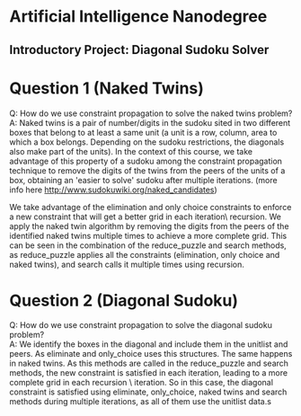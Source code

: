 # Artificial Intelligence Nanodegree
## Introductory Project: Diagonal Sudoku Solver

# Question 1 (Naked Twins)
Q: How do we use constraint propagation to solve the naked twins problem?  
A:
Naked twins is a pair of number/digits in the sudoku sited in two different boxes that belong to at least a same unit (a unit is a row, column, area to which a box belongs.
  Depending on the sudoku restrictions, the diagonals also make part of the units). In the context of this course, we take advantage of this property of a sudoku among the
  constraint propagation technique to remove the digits of the twins from the peers of the units of a box, obtaining an 'easier to solve' sudoku after multiple iterations.
  (more info here http://www.sudokuwiki.org/naked_candidates)

  We take advantage of the elimination and only choice constraints to enforce a new constraint that will get a better grid in each iteration\ recursion. We apply the naked twin
   algorithm by removing the digits from the peers of the identified naked twins multiple times to achieve a more complete grid.
   This can be seen in the combination of the reduce_puzzle and search methods, as reduce_puzzle applies all the constraints (elimination, only choice and naked twins),
   and search calls it multiple times using recursion.

# Question 2 (Diagonal Sudoku)
Q: How do we use constraint propagation to solve the diagonal sudoku problem?  
A: We identify the boxes in the diagonal and include them in the unitlist and peers. As eliminate and only_choice uses this structures. The same happens in naked twins.
As this methods are called in the reduce_puzzle and search methods, the new constraint is satisfied in each iteration, leading to a more complete grid in each recursion \ iteration.
So in this case, the diagonal constraint is satisfied using eliminate, only_choice, naked twins and search methods during multiple iterations, as all of them use the unitlist data.s
